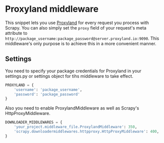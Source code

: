 # Proxyland middleware
This snippet lets you use [Proxyland](https://proxyland.io) for every request you process with Scrapy.
You can also simply set the `proxy` field of your request's meta attribute to `http://package_username:package_password@server.proxyland.io:9090`.
This middleware's only purpose is to achieve this in a more convenient manner.

## Settings
You need to specify your package credentials for Proxyland in your settings.py or settings object for tihs middleware to take effect. 

```python
PROXYLAND = {
    'username': 'package_username',
    'password': 'package_password'
}
```

Also you need to enable ProxylandMiddleware as well as Scrapy's HttpProxyMiddleware. 

```python
DOWNLOADER_MIDDLEWARES = {
    'your_project.middleware_file.ProxylandMiddleware': 350,
    'scrapy.downloadermiddlewares.httpproxy.HttpProxyMiddleware': 400,
}
```
